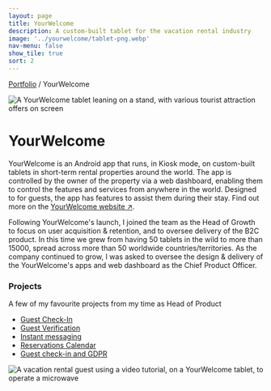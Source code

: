 ```yaml
---
layout: page
title: YourWelcome
description: A custom-built tablet for the vacation rental industry
image: '../yourwelcome/tablet-png.webp'
nav-menu: false
show_tile: true
sort: 2
---
```


<span class="breadcrumbs">[Portfolio](../portfolio.md) / YourWelcome</span>

![A YourWelcome tablet leaning on a stand, with various tourist attraction offers on screen](../yourwelcome/tablet-png.webp)

# YourWelcome

YourWelcome is an Android app that runs, in Kiosk mode, on custom-built tablets in short-term rental properties around the world. The app is controlled by the owner of the property via a web dashboard, enabling them to control the features and services from anywhere in the world. Designed to for guests, the app has features to assist them during their stay. Find out more on the <a href="http://www.yourwelcome.com" target="_blank">YourWelcome website ↗</a>.

Following YourWelcome's launch, I joined the team as the Head of Growth to focus on user acquisition & retention, and to oversee delivery of the B2C product. In this time we grew from having 50 tablets in the wild to more than 15000, spread across more than 50 worldwide countries/territories. As the company continued to grow, I was asked to oversee the design & delivery of the YourWelcome's apps and web dashboard as the Chief Product Officer.

### Projects
A few of my favourite projects from my time as Head of Product

* [Guest Check-In](../yourwelcome/check_in)
* [Guest Verification](../yourwelcome/guest_verification)
* [Instant messaging](../yourwelcome/instant_messaging)
* [Reservations Calendar](../yourwelcome/reservation_calendar)
* [Guest check-in and GDPR](../yourwelcome/gdpr)


![A vacation rental guest using a video tutorial, on a YourWelcome tablet, to operate a microwave](../assets/images/yourwelcome-tablet-hero.png)